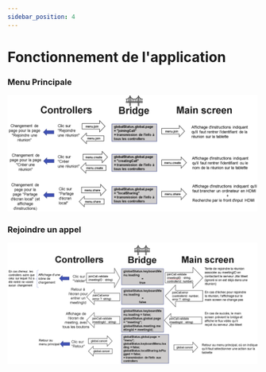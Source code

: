 ```yaml
---
sidebar_position: 4
---
```


# Fonctionnement de l'application

### Menu Principale

![image](../../../static/img/structure/structure-default-menu.png)


### Rejoindre un appel

![image](../../../static/img/structure/structure-join-call.png)